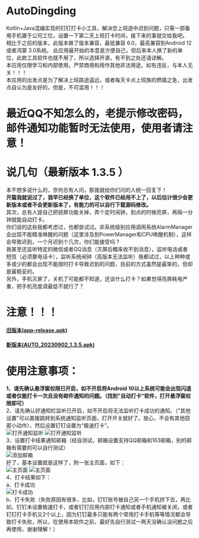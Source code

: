 # AutoDingding

Kotlin+Java混编实现的钉钉打卡小工具，解决您上班途中迟到问题，只需一部备用手机置于公司工位，设置一下第二天上班打卡时间，接下来的事就交给我吧。  
相比于之前的版本，此版本做了版本兼容，最低兼容 6.0，最高兼容到Android 12或者鸿蒙 3.0系统。
此应用最开始的本意是方便自己，但后来本人换了新的单位，此款工具软件也就不用了，所以选择开源，有不到之处还请谅解。  
本应用仅限学习和内部使用，严禁商用和用作其他非法用途，如有违反，与本人无关！！！  
本应用的出发点是为了解决上班路途遥远，或者每天卡点上班族的燃眉之急，出发点自认为是友好的，但是，不可滥用！！！

# 最近QQ不知怎么的，老提示修改密码，邮件通知功能暂时无法使用，使用者请注意！

# 说几句（最新版本 1.3.5 ）

本不想多说什么的，奈何总有人问，那我就给你们问的人统一回复下！  
**开篇我就说过了，我早已经换了单位，这个软件已经用不上了，以后估计很少会更新版本或者不会更新版本了，有能力的可以自行下载源码修改。**  
其次，总有人提自己把锁屏功能关掉，弄个定时闹钟，到点的时候亮屏，再隔一分钟就能自动打卡。  
你们说的这些我都考虑过，也都尝试过。非系统级别应用调用系统AlarmManager会出现不能精准唤醒的问题（这里涉及到PowerManager和CPU唤醒机制），这样会导致迟到，一个月迟到个几次，你们能接受吗？  
我甚至还监听特定的微信或者QQ消息（灭屏后概率收不到消息），监听电话或者短信（必须要电话卡），监听系统闹钟（高版本无法监听）我都试过，以上种种或多或少的都会出现不能按时打卡导致迟到的问题，目前的方式虽然是最笨的，但却是最稳妥的。  
另外，手机灭屏了，关机了可能都不知道，还谈什么打卡？如果觉得亮屏耗电严重，把手机亮度调最低不就行了？  

# 注意！！！

#### [旧版本(app-release.apk)](apk/app-release.apk)

#### [新版本(AUTO_20230902_1.3.5.apk)](apk/release/AUTO_20230902_1.3.5.apk)

# 使用注意事项：

**1、请先确认悬浮窗权限已开启，如不开启将Android 10以上系统可能会出现闪退或者仅能打卡一次且没有邮件通知的问题。（找到"自动打卡"软件，打开悬浮窗权限即可）**  
2、请先确认好通知栏监听已开启，如不开启将无法监听打卡成功的通知。（"其他设置"可以直接跳转到系统通知监听页面，打开开关就好了。放心，不会有其他窃密小动作），然后设置钉钉设置为“极速打卡”。  
![打开通知监听](appImage/1.jpg)
![打开通知监听](appImage/2.jpg)  
3、设置打卡结果通知邮箱（经自测试，邮箱设置支持QQ邮箱和163邮箱，别的邮箱有需要的可以自行测试）  
![添加邮箱](appImage/3.jpg)  
好了，基本设置就是这样了，附一张主页面，如下：  
![主页面](appImage/4.jpg)
![主页面](appImage/5.jpg)  
4、打卡结果如下：  
a、打卡成功  
![打卡成功](appImage/6.png)  
b、打卡失败（失败原因有很多，比如，钉钉账号被自己另一个手机挤下去，再比如，钉钉未设置极速打卡，或者钉钉应用内部打卡通知或者手机通知被关闭，或者钉钉打卡手机又2个以上，因为钉钉最多只能有两个常用打卡手机等等情况都会导致打卡失败，所以，在使用本软件之前，最好先自行测试一两天没确认没问题之后再使用，谢谢理解！）
